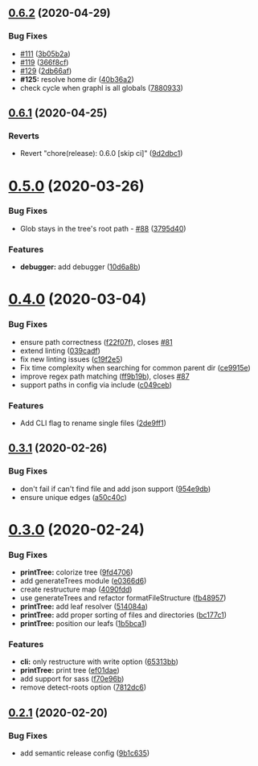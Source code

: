 ## [0.6.2](https://github.com/benawad/destiny/compare/v0.6.1...v0.6.2) (2020-04-29)


### Bug Fixes

* [#111](https://github.com/benawad/destiny/issues/111) ([3b05b2a](https://github.com/benawad/destiny/commit/3b05b2a6b371bd53276bc316393dfd6883c001aa))
* [#119](https://github.com/benawad/destiny/issues/119) ([366f8cf](https://github.com/benawad/destiny/commit/366f8cfdb200fdaffc820b4fb6b61893aed0fdc7))
* [#129](https://github.com/benawad/destiny/issues/129) ([2db66af](https://github.com/benawad/destiny/commit/2db66af44bf746e11251d1b6b7fff1830368ae97))
* **#125:** resolve home dir ([40b36a2](https://github.com/benawad/destiny/commit/40b36a22c0dbb86bf7217bae984ec0ffa4556c2e))
* check cycle when graphl is all globals ([7880933](https://github.com/benawad/destiny/commit/78809330a3be0c04484483a91e2dd5642c8915e9))

## [0.6.1](https://github.com/benawad/destiny/compare/v0.6.0...v0.6.1) (2020-04-25)


### Reverts

* Revert "chore(release): 0.6.0 [skip ci]" ([9d2dbc1](https://github.com/benawad/destiny/commit/9d2dbc1af47e6189ec7e261f1a1140685e1770e5))

# [0.5.0](https://github.com/benawad/destiny/compare/v0.4.0...v0.5.0) (2020-03-26)

### Bug Fixes

- Glob stays in the tree's root path - [#88](https://github.com/benawad/destiny/issues/88) ([3795d40](https://github.com/benawad/destiny/commit/3795d40b9b20e04215eb57fa8bb919a8ad774195))

### Features

- **debugger:** add debugger ([10d6a8b](https://github.com/benawad/destiny/commit/10d6a8b095b74f0e34419941d64468e8ffa1bd74))

# [0.4.0](https://github.com/benawad/destiny/compare/v0.3.1...v0.4.0) (2020-03-04)

### Bug Fixes

- ensure path correctness ([f22f07f](https://github.com/benawad/destiny/commit/f22f07f962c130a821009b43c0e568d819533b96)), closes [#81](https://github.com/benawad/destiny/issues/81)
- extend linting ([039cadf](https://github.com/benawad/destiny/commit/039cadf98fb5e08fcf469faa95154b763b64c3bd))
- fix new linting issues ([c19f2e5](https://github.com/benawad/destiny/commit/c19f2e53a93c3859c7c02fd206c87c2b367efe36))
- Fix time complexity when searching for common parent dir ([ce9915e](https://github.com/benawad/destiny/commit/ce9915eac72870135e30b9b895a4ad265a004266))
- improve regex path matching ([ff9b19b](https://github.com/benawad/destiny/commit/ff9b19b43870a6fd0d43364ce9e342c4f2c6b30c)), closes [#87](https://github.com/benawad/destiny/issues/87)
- support paths in config via include ([c049ceb](https://github.com/benawad/destiny/commit/c049cebf336da6a01f3b931a2ce0b62d0f482b06))

### Features

- Add CLI flag to rename single files ([2de9ff1](https://github.com/benawad/destiny/commit/2de9ff1acde8c040fe324b8d9a5fc37b6413e935))

## [0.3.1](https://github.com/benawad/destiny/compare/v0.3.0...v0.3.1) (2020-02-26)

### Bug Fixes

- don't fail if can't find file and add json support ([954e9db](https://github.com/benawad/destiny/commit/954e9dbacb7515bd1e358723086e8aeff6d7ca7b))
- ensure unique edges ([a50c40c](https://github.com/benawad/destiny/commit/a50c40c6d333343bfd102d6f2cafce344fbc13aa))

# [0.3.0](https://github.com/benawad/destiny/compare/v0.2.1...v0.3.0) (2020-02-24)

### Bug Fixes

- **printTree:** colorize tree ([9fd4706](https://github.com/benawad/destiny/commit/9fd4706deec7ef40238eaf0113e198f562584453))
- add generateTrees module ([e0366d6](https://github.com/benawad/destiny/commit/e0366d662d7051d9cdbe0e44fe98b1743c739a13))
- create restructure map ([4090fdd](https://github.com/benawad/destiny/commit/4090fdd90191c87f834bfc7f14651c1d5e5b09c4))
- use generateTrees and refactor formatFileStructure ([fb48957](https://github.com/benawad/destiny/commit/fb489571a67cd466cdcedd03787238eda9345b04))
- **printTree:** add leaf resolver ([514084a](https://github.com/benawad/destiny/commit/514084a5ffbd27badc2fd75716edc9aac974c988))
- **printTree:** add proper sorting of files and directories ([bc177c1](https://github.com/benawad/destiny/commit/bc177c10b7155634a15c990264ee505a82067d8c))
- **printTree:** position our leafs ([1b5bca1](https://github.com/benawad/destiny/commit/1b5bca10b3d29853feeb70f67e096f9b4a74ec3e))

### Features

- **cli:** only restructure with write option ([65313bb](https://github.com/benawad/destiny/commit/65313bb35c042d0a9e89d832fbe74c67da5a6988))
- **printTree:** print tree ([ef01dae](https://github.com/benawad/destiny/commit/ef01dae807e7ca12ec535e2796bf69782df1e68f))
- add support for sass ([f70e96b](https://github.com/benawad/destiny/commit/f70e96bc064988c325d655a9e1c98c37fc06ae2f))
- remove detect-roots option ([7812dc6](https://github.com/benawad/destiny/commit/7812dc6310a6afbd0fcfb0cd7966b95ceee30dca))

## [0.2.1](https://github.com/benawad/destiny/compare/v0.2.0...v0.2.1) (2020-02-20)

### Bug Fixes

- add semantic release config ([9b1c635](https://github.com/benawad/destiny/commit/9b1c6350cfdb5692437f687da1f1e639e44fca3a))
